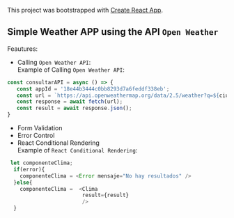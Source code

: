 This project was bootstrapped with [Create React App](https://github.com/facebook/create-react-app).

## Simple Weather APP using the API `Open Weather`
Feautures: <br />
* Calling `Open Weather API`: <br />
Example of Calling `Open Weather API`: <br />
```js
const consultarAPI = async () => {
   const appId = '18e44b3444c0bb8293d7a6feddf338eb';
   const url = `https://api.openweathermap.org/data/2.5/weather?q=${ciudad},${pais}&appid=${appId}`;
   const response = await fetch(url);
   const result = await response.json();
}
```
* Form Validation <br />
* Error Control <br />
* React Conditional Rendering <br />
Example of `React Conditional Rendering`: <br />
```js
 let componenteClima;
  if(error){
    componenteClima = <Error mensaje="No hay resultados" />
  }else{
    componenteClima =  <Clima 
                        result={result}
                        />
  }
  ```
  
